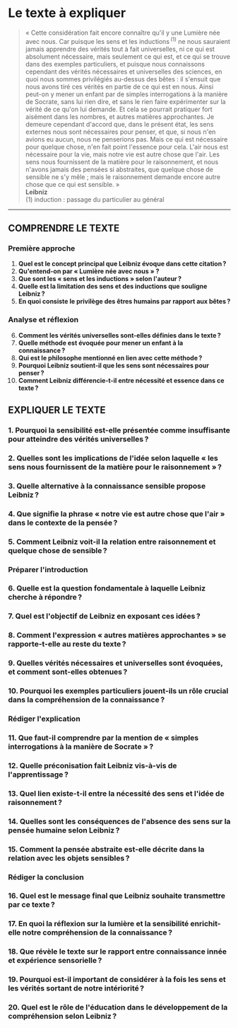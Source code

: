 # Le texte à expliquer

> « Cette considération fait encore connaître qu'il y une Lumière née avec nous. Car puisque les sens et les inductions&#x202F;<sup>(1)</sup> ne nous sauraient jamais apprendre des vérités tout à fait universelles, ni ce qui est absolument nécessaire, mais seulement ce qui est, et ce qui se trouve dans des exemples particuliers, et puisque nous connaissons cependant des vérités nécessaires et universelles des sciences, en quoi nous sommes privilégiés au-dessus des bêtes : il s'ensuit que nous avons tiré ces vérités en partie de ce qui est en nous. Ainsi peut-on y mener un enfant par de simples interrogations à la manière de Socrate, sans lui rien dire, et sans le rien faire expérimenter sur la vérité de ce qu'on lui demande. Et cela se pourrait pratiquer fort aisément dans les nombres, et autres matières approchantes. Je demeure cependant d'accord que, dans le présent état, les sens externes nous sont nécessaires pour penser, et que, si nous n'en avions eu aucun, nous ne penserions pas. Mais ce qui est nécessaire pour quelque chose, n'en fait point l'essence pour cela. L'air nous est nécessaire pour la vie, mais notre vie est autre chose que l'air. Les sens nous fournissent de la matière pour le raisonnement, et nous n'avons jamais des pensées si abstraites, que quelque chose de sensible ne s'y mêle ; mais le raisonnement demande encore autre chose que ce qui est sensible. »<br/><b>Leibniz</b><br/>(1) induction : passage du particulier au général

---

## COMPRENDRE LE TEXTE

### Première approche

1. **Quel est le concept principal que Leibniz évoque dans cette citation ?**  
2. **Qu'entend-on par « Lumière née avec nous » ?**  
3. **Que sont les « sens et les inductions » selon l'auteur ?**  
4. **Quelle est la limitation des sens et des inductions que souligne Leibniz ?**  
5. **En quoi consiste le privilège des êtres humains par rapport aux bêtes ?**  

### Analyse et réflexion

6. **Comment les vérités universelles sont-elles définies dans le texte ?**  
7. **Quelle méthode est évoquée pour mener un enfant à la connaissance ?**  
8. **Qui est le philosophe mentionné en lien avec cette méthode ?**  
9. **Pourquoi Leibniz soutient-il que les sens sont nécessaires pour penser ?**  
10. **Comment Leibniz différencie-t-il entre nécessité et essence dans ce texte ?**  

## EXPLIQUER LE TEXTE

### 1. Pourquoi la sensibilité est-elle présentée comme insuffisante pour atteindre des vérités universelles ?  
### 2. Quelles sont les implications de l'idée selon laquelle « les sens nous fournissent de la matière pour le raisonnement » ?  
### 3. Quelle alternative à la connaissance sensible propose Leibniz ?  
### 4. Que signifie la phrase « notre vie est autre chose que l'air » dans le contexte de la pensée ?  
### 5. Comment Leibniz voit-il la relation entre raisonnement et quelque chose de sensible ?  

### Préparer l'introduction

### 6. Quelle est la question fondamentale à laquelle Leibniz cherche à répondre ?  
### 7. Quel est l'objectif de Leibniz en exposant ces idées ?  
### 8. Comment l'expression « autres matières approchantes » se rapporte-t-elle au reste du texte ?  
### 9. Quelles vérités nécessaires et universelles sont évoquées, et comment sont-elles obtenues ?  
### 10. Pourquoi les exemples particuliers jouent-ils un rôle crucial dans la compréhension de la connaissance ?  

### Rédiger l'explication

### 11. Que faut-il comprendre par la mention de « simples interrogations à la manière de Socrate » ?  
### 12. Quelle préconisation fait Leibniz vis-à-vis de l'apprentissage ?  
### 13. Quel lien existe-t-il entre la nécessité des sens et l'idée de raisonnement ?  
### 14. Quelles sont les conséquences de l'absence des sens sur la pensée humaine selon Leibniz ?  
### 15. Comment la pensée abstraite est-elle décrite dans la relation avec les objets sensibles ?  

### Rédiger la conclusion

### 16. Quel est le message final que Leibniz souhaite transmettre par ce texte ?  
### 17. En quoi la réflexion sur la lumière et la sensibilité enrichit-elle notre compréhension de la connaissance ?  
### 18. Que révèle le texte sur le rapport entre connaissance innée et expérience sensorielle ?  
### 19. Pourquoi est-il important de considérer à la fois les sens et les vérités sortant de notre intériorité ?  
### 20. Quel est le rôle de l'éducation dans le développement de la compréhension selon Leibniz ?  